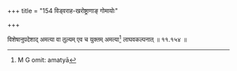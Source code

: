 +++
title = "154 विड्वराह-खरोष्ट्राणाङ् गोमायोः"

+++


विशेषानुपदेशाद् अमत्या वा तुल्यम् एव च युक्तम् अमत्या[^२४३] लाघवकल्पनात् ॥ ११.१५४ ॥


[^२४३]:
     M G omit: amatyā